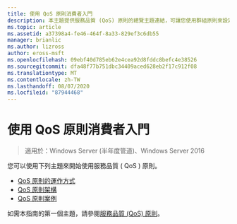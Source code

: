```yaml
---
title: 使用 QoS 原則消費者入門
description: 本主題提供服務品質 (QoS) 原則的總覽主題連結，可讓您使用群組原則來設定 Windows Server 2016 中特定應用程式和服務的網路流量頻寬優先順序。
ms.topic: article
ms.assetid: a37398a4-fe46-464f-8a33-829ef3c6db55
manager: brianlic
ms.author: lizross
author: eross-msft
ms.openlocfilehash: 09ebf40d785eb62e4cea92d8fddc8befc4e38526
ms.sourcegitcommit: dfa48f77b751dbc34409aced628eb2f17c912f08
ms.translationtype: MT
ms.contentlocale: zh-TW
ms.lasthandoff: 08/07/2020
ms.locfileid: "87944468"
---
```

# <a name="getting-started-with-qos-policy"></a>使用 QoS 原則消費者入門

>適用於：Windows Server (半年度管道)、Windows Server 2016

您可以使用下列主題來開始使用服務品質 \( QoS \) 原則。

- [QoS 原則的運作方式](qos-policy-works.md)
- [QoS 原則架構](qos-policy-architecture.md)
- [QoS 原則案例](qos-policy-scenarios.md)


如需本指南的第一個主題，請參閱[服務品質 (QoS) 原則](qos-policy-top.md)。
